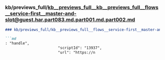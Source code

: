 ### kb/previews_full/kb__previews_full__kb__previews_full__flows__service-first__master-and-slot@guest.har.part083.md.part001.md.part002.md

```md
### kb/previews_full/kb__previews_full__flows__service-first__master-and-slot@guest.har.part083.md.part001.md (part 002)

```md
: "handle",
                        "scriptId": "13937",
                        "url": "https://n
```

```

```
